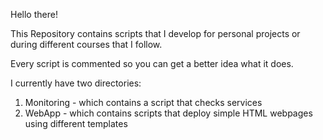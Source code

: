 Hello there!

This Repository contains scripts that I develop for personal projects or during different courses that I follow.

Every script is commented so you can get a better idea what it does.

I currently have two directories:
  1. Monitoring - which contains a script that checks services
  2. WebApp - which contains scripts that deploy simple HTML webpages using different templates

